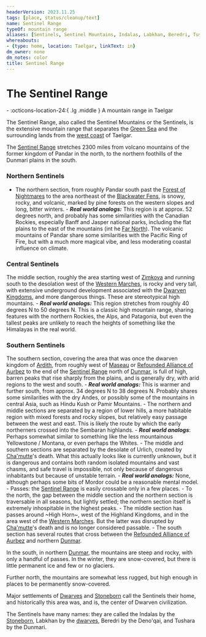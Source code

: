 ```yaml
---
headerVersion: 2023.11.25
tags: [place, status/cleanup/text]
name: Sentinel Range
typeOf: mountain range
aliases: [Sentinels, Sentinel Mountains, Indalas, Labkhan, Beredri, Tushara]
whereabouts:
- {type: home, location: Taelgar, linkText: in}
dm_owner: none
dm_notes: color
title: Sentinel Range
---
```

# The Sentinel Range
<div class="grid cards ext-narrow-margin ext-one-column" markdown>
-    :octicons-location-24:{ .lg .middle } A mountain range in Taelgar  
</div>




The Sentinel Range, also called the Sentinel Mountains or the Sentinels, is the extensive mountain range that separates the [Green Sea](<./green-sea.md>) and the surrounding lands from the [west coast](<greater-chardon/greater-chardon.md>) of Taelgar.

The [Sentinel Range](<./sentinel-range.md>) stretches 2300 miles from volcano mountains of the former kingdom of Pandar in the north, to the northern foothills of the Dunmari plains in the south. 

### Northern Sentinels
- The northern section, from roughly Pandar south past the [Forest of Nightmares](<northern-sentinels/forest-of-nightmares.md>) to the area northeast of the [Blackwater Fens](<northern-sentinels/blackwater-fens.md>), is snowy, rocky, and volcanic, marked by pine forests on the western slopes and long, bitter winters. 
		- ***Real world analogs:*** This region is at approx. 52 degrees north, and probably has some similarities with the Canadian Rockies, especially Banff and Jasper national parks, including the flat plains to the east of the mountains (int he [Far North](<faraway-places/far-north.md>)). The volcanic mountains of Pandar share some similarities with the Pacific Ring of Fire, but with a much more magical vibe, and less moderating coastal influence on climate. 

### Central Sentinels
 The middle section, roughly the area starting west of [Zimkova](<greater-sembara/zimkova/zimkova.md>) and running south to the desolation west of the [Western Marches](<greater-sembara/sembara/western-marches/western-marches.md>), is rocky and very tall, with extensive underground development associated with the [Dwarven Kingdoms](<central-highlands/dwarven-kingdoms/dwarven-kingdoms.md>), and more dangerous things. These are stereotypical high mountains. 
		- ***Real world analogs:*** This region stretches from roughly 40 degrees N to 50 degrees N. This is a classic high mountain range, sharing features with the northern Rockies, the Alps, and Patagonia, but even the tallest peaks are unlikely to reach the heights of something like the Himalayas in the real world. 

### Southern Sentinels
The southern section, covering the area that was once the dwarven kingdom of [Ardith](<central-highlands/dwarven-kingdoms/ardith.md>), from roughly west of [Maseau](<greater-sembara/duchy-of-maseau/duchy-of-maseau.md>) or [Refounded Alliance of Aurbez](<upper-istaros/refounded-alliance-of-aurbez/refounded-alliance-of-aurbez.md>) to the end of the [Sentinel Range](<./sentinel-range.md>) north of [Dunmar](<greater-dunmar/realms/dunmar/dunmar.md>), is full of high, barren peaks that rise sharply from the plains, and is generally dry, with arid regions to the west and south. 
		- ***Real world analogs:*** This is warmer and further south, from approx. 34 degrees N to 38 degrees N. Probably shares some similarities with the dry Andes, or possibly some of the mountains in central Asia, such as Hindu Kush or Pamir Mountains. 
	- The northern and middle sections are separated by a region of lower hills, a more habitable region with mixed forests and rocky slopes, but relatively easy passage between the west and east. This is likely the route by which the early northerners crossed into the Sembaran highlands. 
		- ***Real world analogs***: Perhaps somewhat similar to something like the less mountainous Yellowstone / Montana, or even perhaps the Whites. 
	- The middle and southern sections are separated by the desolate of Urlich, created by [Cha'mutte](<../people/extraplanar-powers/cha-mutte.md>)'s death. What this actually looks like is currently unknown, but it is dangerous and contains both random isolated mountains and vast chasms, and safe travel is impossible, not only because of dangerous inhabitants but because of unstable terrain. 
		- ***Real world analogs:*** None, although perhaps some bits of Mordor could be a reasonable mental model. 
	- Passes: the [Sentinel Range](<./sentinel-range.md>) is easily crossable only in a few places. 
		- To the north, the gap between the middle section and the northern section is traversable in all seasons, but lightly settled; the northern section itself is extremely inhospitable in the highest peaks.
		- The middle section has passes around ~High Horn~, west of the Highland Kingdoms, and in the area west of the [Western Marches](<greater-sembara/sembara/western-marches/western-marches.md>). But the latter was disrupted by [Cha'mutte](<../people/extraplanar-powers/cha-mutte.md>)'s death and is no longer considered passable. 
		- The south section has several routes that cross between the [Refounded Alliance of Aurbez](<upper-istaros/refounded-alliance-of-aurbez/refounded-alliance-of-aurbez.md>) and northern [Dunmar](<greater-dunmar/realms/dunmar/dunmar.md>). 

In the south, in northern [Dunmar](<greater-dunmar/realms/dunmar/dunmar.md>), the mountains are steep and rocky, with only a handful of passes. In the winter, they are snow-covered, but there is little permanent ice and few or no glaciers. 

Further north, the mountains are somewhat less rugged, but high enough in places to be permanently snow-covered. 

Major settlements of [Dwarves](<../species/dwarves.md>) and [Stoneborn](<../species/stoneborn.md>) call the Sentinels their home, and historically this area was, and is, the center of Dwarven civilization. 

The Sentinels have many names: they are called the Indalas by the [Stoneborn](<../species/stoneborn.md>), Labkhan by the [dwarves](<../species/dwarves.md>), Beredri by the Deno'qai, and Tushara by the Dunmari. 



